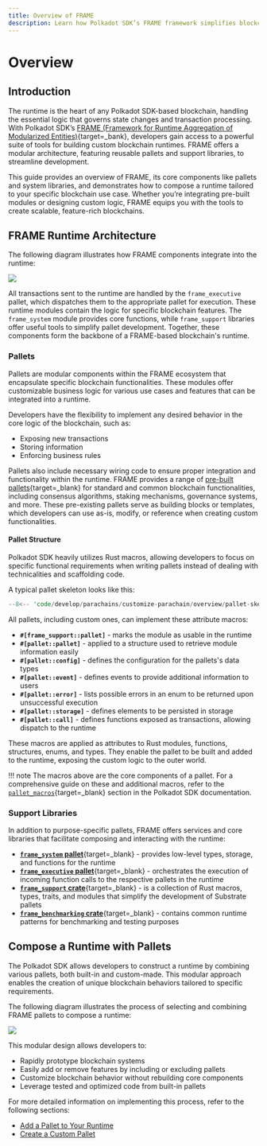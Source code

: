 ```yaml
---
title: Overview of FRAME
description: Learn how Polkadot SDK’s FRAME framework simplifies blockchain development with modular pallets and support libraries for efficient runtime design.
---
```


# Overview

## Introduction

The runtime is the heart of any Polkadot SDK-based blockchain, handling the essential logic that governs state changes and transaction processing. With Polkadot SDK’s [FRAME (Framework for Runtime Aggregation of Modularized Entities)](/polkadot-protocol/glossary/#frame-framework-for-runtime-aggregation-of-modularized-entities){target=\_bank}, developers gain access to a powerful suite of tools for building custom blockchain runtimes. FRAME offers a modular architecture, featuring reusable pallets and support libraries, to streamline development.

This guide provides an overview of FRAME, its core components like pallets and system libraries, and demonstrates how to compose a runtime tailored to your specific blockchain use case. Whether you’re integrating pre-built modules or designing custom logic, FRAME equips you with the tools to create scalable, feature-rich blockchains.

## FRAME Runtime Architecture

The following diagram illustrates how FRAME components integrate into the runtime:

![](/images/develop/parachains/customize-parachain/overview/frame-overview-1.webp)

All transactions sent to the runtime are handled by the `frame_executive` pallet, which dispatches them to the appropriate pallet for execution. These runtime modules contain the logic for specific blockchain features. The `frame_system` module provides core functions, while `frame_support` libraries offer useful tools to simplify pallet development. Together, these components form the backbone of a FRAME-based blockchain's runtime.

### Pallets

Pallets are modular components within the FRAME ecosystem that encapsulate specific blockchain functionalities. These modules offer customizable business logic for various use cases and features that can be integrated into a runtime.

Developers have the flexibility to implement any desired behavior in the core logic of the blockchain, such as:

- Exposing new transactions
- Storing information
- Enforcing business rules

Pallets also include necessary wiring code to ensure proper integration and functionality within the runtime. FRAME provides a range of [pre-built pallets](https://github.com/paritytech/polkadot-sdk/tree/polkadot-stable2412/substrate/frame){target=\_blank} for standard and common blockchain functionalities, including consensus algorithms, staking mechanisms, governance systems, and more. These pre-existing pallets serve as building blocks or templates, which developers can use as-is, modify, or reference when creating custom functionalities. 

#### Pallet Structure

Polkadot SDK heavily utilizes Rust macros, allowing developers to focus on specific functional requirements when writing pallets instead of dealing with technicalities and scaffolding code.

A typical pallet skeleton looks like this:

```rust
--8<-- 'code/develop/parachains/customize-parachain/overview/pallet-skeleton.rs'
```

All pallets, including custom ones, can implement these attribute macros:

- **`#[frame_support::pallet]`** - marks the module as usable in the runtime
- **`#[pallet::pallet]`** - applied to a structure used to retrieve module information easily
- **`#[pallet::config]`** - defines the configuration for the pallets's data types
- **`#[pallet::event]`** - defines events to provide additional information to users
- **`#[pallet::error]`** - lists possible errors in an enum to be returned upon unsuccessful execution
- **`#[pallet::storage]`** - defines elements to be persisted in storage
- **`#[pallet::call]`** - defines functions exposed as transactions, allowing dispatch to the runtime

These macros are applied as attributes to Rust modules, functions, structures, enums, and types. They enable the pallet to be built and added to the runtime, exposing the custom logic to the outer world.

!!! note
    The macros above are the core components of a pallet. For a comprehensive guide on these and additional macros, refer to the [`pallet_macros`](https://paritytech.github.io/polkadot-sdk/master/frame_support/pallet_macros/index.html){target=\_blank} section in the Polkadot SDK documentation.

### Support Libraries

In addition to purpose-specific pallets, FRAME offers services and core libraries that facilitate composing and interacting with the runtime:

- [**`frame_system` pallet**](https://paritytech.github.io/polkadot-sdk/master/frame_system/index.html){target=\_blank} - provides low-level types, storage, and functions for the runtime
- [**`frame_executive` pallet**](https://paritytech.github.io/polkadot-sdk/master/frame_executive/index.html){target=\_blank} - orchestrates the execution of incoming function calls to the respective pallets in the runtime
- [**`frame_support` crate**](https://paritytech.github.io/polkadot-sdk/master/frame_support/index.html){target=\_blank} - is a collection of Rust macros, types, traits, and modules that simplify the development of Substrate pallets
- [**`frame_benchmarking` crate**](https://paritytech.github.io/polkadot-sdk/master/frame_benchmarking/trait.Benchmark.html){target=\_blank} - contains common runtime patterns for benchmarking and testing purposes

## Compose a Runtime with Pallets

The Polkadot SDK allows developers to construct a runtime by combining various pallets, both built-in and custom-made. This modular approach enables the creation of unique blockchain behaviors tailored to specific requirements.

The following diagram illustrates the process of selecting and combining FRAME pallets to compose a runtime:

![](/images/develop/parachains/customize-parachain/overview/frame-overview-2.webp)

This modular design allows developers to:

- Rapidly prototype blockchain systems
- Easily add or remove features by including or excluding pallets
- Customize blockchain behavior without rebuilding core components
- Leverage tested and optimized code from built-in pallets

For more detailed information on implementing this process, refer to the following sections:

- [Add a Pallet to Your Runtime](/develop/parachains/customize-parachain/add-existing-pallets/)
- [Create a Custom Pallet](/develop/parachains/customize-parachain/make-custom-pallet/)